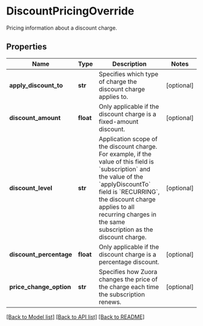 # DiscountPricingOverride

Pricing information about a discount charge. 
## Properties
Name | Type | Description | Notes
------------ | ------------- | ------------- | -------------
**apply_discount_to** | **str** | Specifies which type of charge the discount charge applies to.  | [optional] 
**discount_amount** | **float** | Only applicable if the discount charge is a fixed-amount discount.  | [optional] 
**discount_level** | **str** | Application scope of the discount charge. For example, if the value of this field is &#x60;subscription&#x60; and the value of the &#x60;applyDiscountTo&#x60; field is &#x60;RECURRING&#x60;, the discount charge applies to all recurring charges in the same subscription as the discount charge.  | [optional] 
**discount_percentage** | **float** | Only applicable if the discount charge is a percentage discount.  | [optional] 
**price_change_option** | **str** | Specifies how Zuora changes the price of the charge each time the subscription renews.  | [optional] 

[[Back to Model list]](../README.md#documentation-for-models) [[Back to API list]](../README.md#documentation-for-api-endpoints) [[Back to README]](../README.md)


